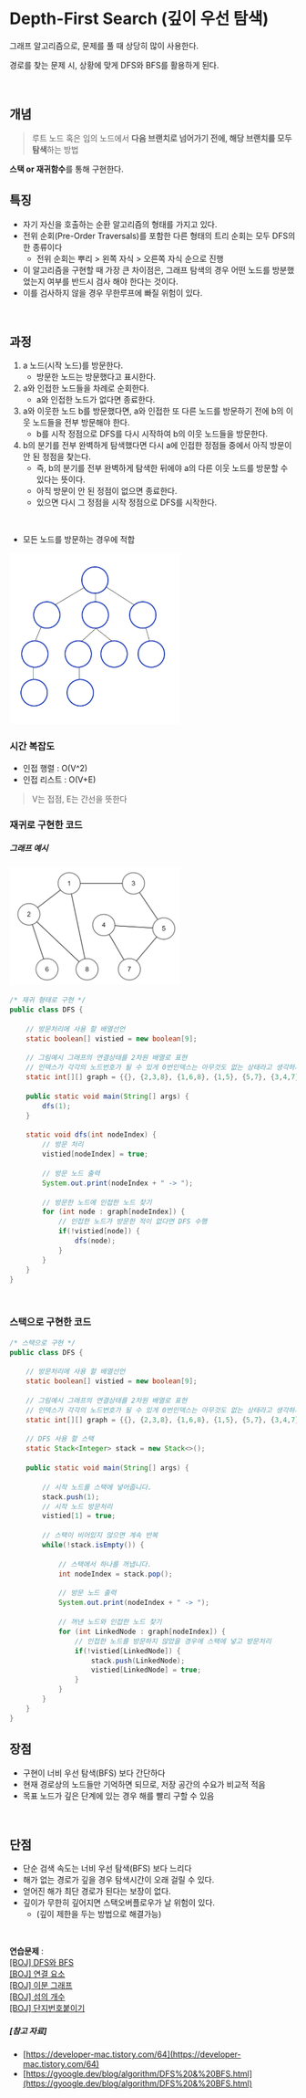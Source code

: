 # Depth-First Search (깊이 우선 탐색)

그래프 알고리즘으로, 문제를 풀 때 상당히 많이 사용한다.

경로를 찾는 문제 시, 상황에 맞게 DFS와 BFS를 활용하게 된다.

<br>

## 개념

> 루트 노드 혹은 임의 노드에서 **다음 브랜치로 넘어가기 전에, 해당 브랜치를 모두 탐색**하는 방법

**스택 or 재귀함수**를 통해 구현한다.

## 특징

- 자기 자신을 호출하는 순환 알고리즘의 형태를 가지고 있다.
- 전위 순회(Pre-Order Traversals)를 포함한 다른 형태의 트리 순회는 모두 DFS의 한 종류이다
    - 전위 순회는 뿌리 > 왼쪽 자식 > 오른쪽 자식 순으로 진행
- 이 알고리즘을 구현할 때 가장 큰 차이점은, 그래프 탐색의 경우 어떤 노드를 방분했었는지 여부를 반드시 검사 해야 한다는 것이다.
- 이를 검사하지 않을 경우 무한루프에 빠질 위험이 있다.

<br>

## 과정

1. a 노드(시작 노드)를 방문한다.
    - 방문한 노드는 방문했다고 표시한다.
2. a와 인접한 노드들을 차례로 순회한다.
    - a와 인접한 노드가 없다면 종료한다.
3. a와 이웃한 노드 b를 방문했다면, a와 인접한 또 다른 노드를 방문하기 전에 b의 이웃 노드들을 전부 방문해야 한다.
    - b를 시작 정점으로 DFS를 다시 시작하여 b의 이웃 노드들을 방문한다.
4. b의 분기를 전부 완벽하게 탐색했다면 다시 a에 인접한 정점들 중에서 아직 방문이 안 된 정점을 찾는다.
    - 즉, b의 분기를 전부 완벽하게 탐색한 뒤에야 a의 다른 이웃 노드를 방문할 수 있다는 뜻이다.
    - 아직 방문이 안 된 정점이 없으면 종료한다.
    - 있으면 다시 그 정점을 시작 정점으로 DFS를 시작한다.

<br>

- 모든 노드를 방문하는 경우에 적합

<img src="./resources/Depth-First-Search.gif" width="300">

### 시간 복잡도

- 인접 행렬 : O(V^2)
- 인접 리스트 : O(V+E)

> V는 접점, E는 간선을 뜻한다

### 재귀로 구현한 코드
##### 그래프 예시

<img src="./resources/dfs_example.png" width="300">
<br>

```java
/* 재귀 형태로 구현 */
public class DFS {

	// 방문처리에 사용 할 배열선언
	static boolean[] vistied = new boolean[9];
	
	// 그림예시 그래프의 연결상태를 2차원 배열로 표현
	// 인덱스가 각각의 노드번호가 될 수 있게 0번인덱스는 아무것도 없는 상태라고 생각하시면됩니다.
	static int[][] graph = {{}, {2,3,8}, {1,6,8}, {1,5}, {5,7}, {3,4,7}, {2}, {4,5}, {1,2}};
	
	public static void main(String[] args) {
		dfs(1);
	}
	
	static void dfs(int nodeIndex) {
		// 방문 처리
		vistied[nodeIndex] = true;
		
		// 방문 노드 출력
		System.out.print(nodeIndex + " -> ");
		
		// 방문한 노드에 인접한 노드 찾기
		for (int node : graph[nodeIndex]) {
			// 인접한 노드가 방문한 적이 없다면 DFS 수행
			if(!vistied[node]) {
				dfs(node);
			}
		}
	}
}

```
<br>

### 스택으로 구현한 코드
```java
/* 스택으로 구현 */
public class DFS {

	// 방문처리에 사용 할 배열선언
	static boolean[] vistied = new boolean[9];
	
	// 그림예시 그래프의 연결상태를 2차원 배열로 표현
	// 인덱스가 각각의 노드번호가 될 수 있게 0번인덱스는 아무것도 없는 상태라고 생각하시면됩니다.
	static int[][] graph = {{}, {2,3,8}, {1,6,8}, {1,5}, {5,7}, {3,4,7}, {2}, {4,5}, {1,2}};
	
	// DFS 사용 할 스택
	static Stack<Integer> stack = new Stack<>();
	
	public static void main(String[] args) {
		
		// 시작 노드를 스택에 넣어줍니다.
		stack.push(1);
		// 시작 노드 방문처리
		vistied[1] = true;
		
		// 스택이 비어있지 않으면 계속 반복
		while(!stack.isEmpty()) {
			
			// 스택에서 하나를 꺼냅니다.
			int nodeIndex = stack.pop();
			
			// 방문 노드 출력
			System.out.print(nodeIndex + " -> ");
			
			// 꺼낸 노드와 인접한 노드 찾기
			for (int LinkedNode : graph[nodeIndex]) {
				// 인접한 노드를 방문하지 않았을 경우에 스택에 넣고 방문처리 
				if(!vistied[LinkedNode]) {
					stack.push(LinkedNode);
					vistied[LinkedNode] = true;
				}
			}
		}
	}
}
```
## 장점

- 구현이 너비 우선 탐색(BFS) 보다 간단하다
- 현재 경로상의 노드들만 기억하면 되므로, 저장 공간의 수요가 비교적 적음
- 목표 노드가 깊은 단계에 있는 경우 해를 빨리 구할 수 있음

<br>

## 단점

- 단순 검색 속도는 너비 우선 탐색(BFS) 보다 느리다
- 해가 없는 경로가 깊을 경우 탐색시간이 오래 걸릴 수 있다.
- 얻어진 해가 최단 경로가 된다는 보장이 없다.
- 깊이가 무한히 깊어지면 스택오버플로우가 날 위험이 있다. 
  - (깊이 제한을 두는 방법으로 해결가능)


<br>

**연습문제** :
<br>
[[BOJ] DFS와 BFS](https://www.acmicpc.net/problem/1260)
<br>
[[BOJ] 연결 요소](https://www.acmicpc.net/problem/11724)
<br>
[[BOJ] 이분 그래프](https://www.acmicpc.net/problem/1707)
<br>
[[BOJ] 섬의 개수](https://www.acmicpc.net/problem/4963)
<br>
[[BOJ] 단지번호붙이기](https://www.acmicpc.net/problem/2667)

##### [참고 자료]

- [https://developer-mac.tistory.com/64](https://developer-mac.tistory.com/64)
- [https://gyoogle.dev/blog/algorithm/DFS%20&%20BFS.html](https://gyoogle.dev/blog/algorithm/DFS%20&%20BFS.html)
